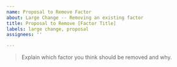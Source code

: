 ```yaml
---
name: Proposal to Remove Factor
about: Large Change -- Removing an existing factor
title: Proposal to Remove [Factor Title]
labels: large change, proposal
assignees: ''

---
```


> Explain which factor you think should be removed and why.
